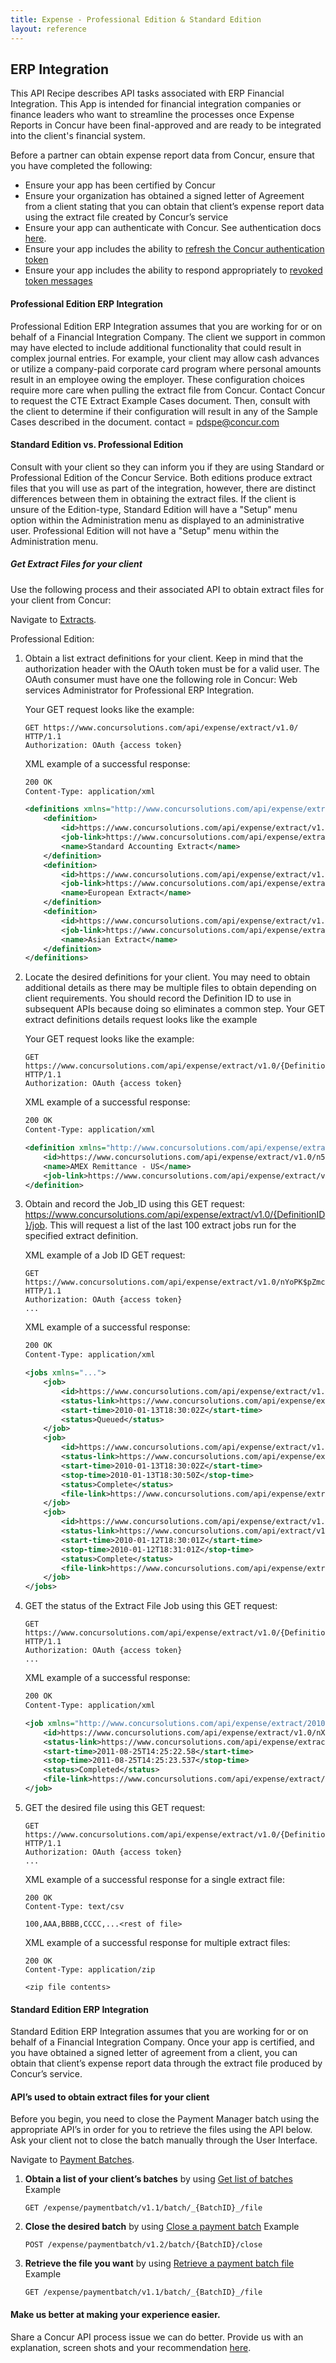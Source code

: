 ```yaml
---
title: Expense - Professional Edition & Standard Edition
layout: reference
---
```

## ERP Integration

This API Recipe describes API tasks associated with ERP Financial Integration. This App is intended for financial integration companies or finance leaders who want to streamline the processes once Expense Reports in Concur have been final-approved and are ready to be integrated into the client's financial system.

Before a partner can obtain expense report data from Concur, ensure that you have completed the following:

- Ensure your app has been certified by Concur
- Ensure your organization has obtained a signed letter of Agreement from a client stating that you can obtain that client’s expense report data using the extract file created by Concur’s service
- Ensure your app can authenticate with Concur. See authentication docs [here](/api-reference/authentication/apidoc.html).
- Ensure your app includes the ability to [refresh the Concur authentication token](/api-reference/authentication/apidoc.html#refresh_token)
- Ensure your app includes the ability to respond appropriately to [revoked token messages](/api-reference/authentication/apidoc.html#revoke_token)

#### Professional Edition ERP Integration
Professional Edition ERP Integration assumes that you are working for or on behalf of a Financial Integration Company. The client we support in common may have elected to include additional functionality that could result in complex journal entries. For example, your client may allow cash advances or utilize a company-paid corporate card program where personal amounts result in an employee owing the employer. These configuration choices require more care when pulling the extract file from Concur. Contact Concur to request the CTE Extract Example Cases document. Then, consult with the client to determine if their configuration will result in any of the Sample Cases described in the document.  contact = pdspe@concur.com


#### Standard Edition vs. Professional Edition
Consult with your client so they can inform you if they are using Standard or Professional Edition of the Concur Service.  Both editions produce extract files that you will use as part of the integration, however, there are distinct differences between them in obtaining the extract files.  If the client is unsure of the Edition-type, Standard Edition will have a "Setup" menu option within the Administration menu as displayed to an administrative user.  Professional Edition will not have a "Setup" menu within the Administration menu.

##### Get Extract Files for your client

Use the following process and their associated API to obtain extract files for your client from Concur:

Navigate to [Extracts](https://developer.concur.com/api-reference/common/extracts/extracts.html).

Professional Edition:

1.  Obtain a list extract definitions for your client. Keep in mind that the authorization header with the OAuth token must be for a valid user. The OAuth consumer must have one the following role in Concur: Web services Administrator for Professional ERP Integration.

    Your GET request looks like the example:

    ```http
    GET https://www.concursolutions.com/api/expense/extract/v1.0/ HTTP/1.1
    Authorization: OAuth {access token}
    ```

    XML example of a successful response:

    ```xml
    200 OK
    Content-Type: application/xml

    <definitions xmlns="http://www.concursolutions.com/api/expense/extract/2010/02">
        <definition>
            <id>https://www.concursolutions.com/api/expense/extract/v1.0/nYoPK$pZmcowMRUqcl5bnDAwwsMydyt$xd</id>
            <job-link>https://www.concursolutions.com/api/expense/extract/v1.0/nYoPK$pZmcowMRUqcl5bnDAwwsMydyt$xd/job</job-link>
            <name>Standard Accounting Extract</name>
        </definition>
        <definition>
            <id>https://www.concursolutions.com/api/expense/extract/v1.0/Umj$swS19lpd7Sk$phUYl67wE1ss4Q$shu</id>
            <job-link>https://www.concursolutions.com/api/expense/extract/v1.0/Umj$swS19lpd7Sk$phUYl67wE1ss4Q$shu</job-link>
            <name>European Extract</name>
        </definition>
        <definition>
            <id>https://www.concursolutions.com/api/expense/extract/v1.0/8LjhN23Hs33$piUUfy4ytTqa$sqqacYeP1</id>
            <job-link>https://www.concursolutions.com/api/expense/extract/v1.0/8LjhN23Hs33$piUUfy4ytTqa$sqqacYeP1</job-link>
            <name>Asian Extract</name>
        </definition>
    </definitions>
    ```

2.  Locate the desired definitions for your client. You may need to obtain additional details as there may be multiple files to obtain depending on client requirements. You should record the Definition ID to use in subsequent APIs because doing so eliminates a common step. Your GET extract definitions details request looks like the example

    Your GET request looks like the example:

    ```http
    GET https://www.concursolutions.com/api/expense/extract/v1.0/{DefinitionID} HTTP/1.1
    Authorization: OAuth {access token}
    ```

    XML example of a successful response:

    ```xml
    200 OK
    Content-Type: application/xml

    <definition xmlns="http://www.concursolutions.com/api/expense/extract/2010/02" xmlns:i="http://www.w3.org/2001/XMLSchema-instance">
        <id>https://www.concursolutions.com/api/expense/extract/v1.0/n59FpBJ8hN3qVWTFIrtxkOT5$pef6DmIj3</id>
        <name>AMEX Remittance - US</name>
        <job-link>https://www.concursolutions.com/api/expense/extract/v1.0/n59FpBJ8hN3qVWTFIrtxkOT5$pef6DmIj3/job</job-link>
    </definition>
    ```

3.  Obtain and record the Job_ID using this GET request: https://www.concursolutions.com/api/expense/extract/v1.0/{DefinitionID}/job.
This will request a list of the last 100 extract jobs run for the specified extract definition.

    XML example of a Job ID GET request:

    ```http
    GET https://www.concursolutions.com/api/expense/extract/v1.0/nYoPK$pZmcowMRUqcl5bnDAwwsMydyt$xd/job HTTP/1.1
    Authorization: OAuth {access token}
    ...
    ```

    XML example of a successful response:

    ```xml
    200 OK
    Content-Type: application/xml

    <jobs xmlns="...">
        <job>
            <id>https://www.concursolutions.com/api/expense/extract/v1.0/nYoPK$pZmcowMRUqcl5bnDAwwsMydyt$xd/job/uIo87jk3SHudi$sdlYle8$peot$pD21jyd</id>
            <status-link>https://www.concursolutions.com/api/expense/extract/v1.0/nYoPK$pZmcowMRUqcl5bnDAwwsMydyt$xd/job/uIo87jk3SHudi$sdlYle8$peot$pD21jyd/status</status-link>
            <start-time>2010-01-13T18:30:02Z</start-time>
            <status>Queued</status>
        </job>
        <job>
            <id>https://www.concursolutions.com/api/expense/extract/v1.0/nYoPK$pZmcowMRUqcl5bnDAwwsMydyt$xd/job/21UwwqA3jk25Lis77jF$piiD21c89lLwEq</id>
            <status-link>https://www.concursolutions.com/api/expense/extract/v1.0/nYoPK$pZmcowMRUqcl5bnDAwwsMydyt$xd/job/21UwwqA3jk25Lis77jF$piiD21c89lLwEq/status</status-link>
            <start-time>2010-01-13T18:30:02Z</start-time>
            <stop-time>2010-01-13T18:30:50Z</stop-time>
            <status>Complete</status>
            <file-link>https://www.concursolutions.com/api/expense/extract/v1.0/nYoPK$pZmcowMRUqcl5bnDAwwsMydyt$xd/job/21UwwqA3jk25Lis77jF$piiD21c89lLwEq/file</file-link>
        </job>
        <job>
            <id>https://www.concursolutions.com/api/expense/extract/v1.0/nYoPK$pZmcowMRUqcl5bnDAwwsMydyt$xd/job/uI77ndy0Q1szuU73XSh56lshi$p215gHs1</id>
            <status-link>https://www.concursolutions.com/api/extract/v1.0/nYoPK$pZmcowMRUqcl5bnDAwwsMydyt$xd/job/uI77ndy0Q1szuU73XSh56lshi$p215gHs1/status</status-link>
            <start-time>2010-01-12T18:30:01Z</start-time>
            <stop-time>2010-01-12T18:31:01Z</stop-time>
            <status>Complete</status>
            <file-link>https://www.concursolutions.com/api/expense/extract/v1.0/nYoPK$pZmcowMRUqcl5bnDAwwsMydyt$xd/job/uI77ndy0Q1szuU73XSh56lshi$p215gHs1/file</file-link>
        </job>
    </jobs>
    ```

4.  GET the status of the Extract File Job using this GET request:

    ```http
    GET https://www.concursolutions.com/api/expense/extract/v1.0/{DefinitionID}/job/{JobID}/status HTTP/1.1
    Authorization: OAuth {access token}
    ...
    ```

    XML example of a successful response:

    ```xml
    200 OK
    Content-Type: application/xml

    <job xmlns="http://www.concursolutions.com/api/expense/extract/2010/02" xmlns:i="http://www.w3.org/2001/XMLSchema-instance">
        <id>https://www.concursolutions.com/api/expense/extract/v1.0/nX8O9$pytn6vJEWvLOZxyy3GcNGyj0ZklG/job/nIJp1lR2R0LNT4XcO5fXG$s$sZmVuRTuG$ps</id>
        <status-link>https://www.concursolutions.com/api/expense/extract/v1.0/nX8O9$pytn6vJEWvLOZxyy3GcNGyj0ZklG/job/nIJp1lR2R0LNT4XcO5fXG$s$sZmVuRTuG$ps/status</status-link>
        <start-time>2011-08-25T14:25:22.58</start-time>
        <stop-time>2011-08-25T14:25:23.537</stop-time>
        <status>Completed</status>
        <file-link>https://www.concursolutions.com/api/expense/extract/v1.0/nX8O9$pytn6vJEWvLOZxyy3GcNGyj0ZklG/job/nIJp1lR2R0LNT4XcO5fXG$s$sZmVuRTuG$ps/file</file-link>
    </job>
    ```

5.  GET the desired file using this GET request:

    ```http
    GET https://www.concursolutions.com/api/expense/extract/v1.0/{DefinitionID}/job/{JobID}/file HTTP/1.1
    Authorization: OAuth {access token}
    ...
    ```

    XML example of a successful response for a single extract file:

    ```
    200 OK
    Content-Type: text/csv

    100,AAA,BBBB,CCCC,...<rest of file>
    ```

    XML example of a successful response for multiple extract files:

    ```
    200 OK
    Content-Type: application/zip

    <zip file contents>
    ```

#### Standard Edition ERP Integration

Standard Edition ERP Integration assumes that you are working for or on behalf of a Financial Integration Company. Once your app is certified, and you have obtained a signed letter of agreement from a client, you can obtain that client’s expense report data through the extract file produced by Concur’s service.

#### API’s used to obtain extract files for your client
Before you begin, you need to close the Payment Manager batch using the appropriate API’s in order for you to retrieve the files using the API below. Ask your client not to close the batch manually through the User Interface.

  Navigate to [Payment Batches](https://developer.concur.com/api-reference/expense/payment-batch/payment-batches.html).

  1.  **Obtain a list of your client’s batches** by using [Get list of batches]( https://developer.concur.com/api-reference/expense/payment-batch/payment-batches.html#getpaymentbatches)
    Example

          GET /expense/paymentbatch/v1.1/batch/_{BatchID}_/file

  2.  **Close the desired batch** by using [Close a payment batch]( https://developer.concur.com/api-reference/expense/payment-batch/payment-batches.html#closepaymentbatch)
    Example


          POST /expense/paymentbatch/v1.2/batch/{BatchID}/close

  3.  **Retrieve the file you want** by using [Retrieve a payment batch file](https://developer.concur.com/api-reference/expense/payment-batch/payment-batches.html#getbatchfile)
    Example

          GET /expense/paymentbatch/v1.1/batch/_{BatchID}_/file

#### Make us better at making your experience easier.
Share a Concur API process issue we can do better. Provide us with an explanation, screen shots and your recommendation [here](https://forum.developer.concur.com/).
